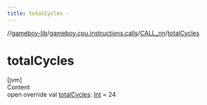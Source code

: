 ```yaml
---
title: totalCycles -
---
```

//[gameboy-lib](../../index.md)/[gameboy.cpu.instructions.calls](../index.md)/[CALL_nn](index.md)/[totalCycles](total-cycles.md)



# totalCycles  
[jvm]  
Content  
open override val [totalCycles](total-cycles.md): [Int](https://kotlinlang.org/api/latest/jvm/stdlib/kotlin/-int/index.html) = 24  



